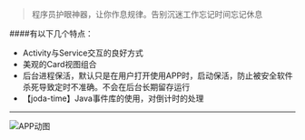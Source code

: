 > 程序员护眼神器，让你作息规律。告别沉迷工作忘记时间忘记休息

####有以下几个特点：

 - Activity与Service交互的良好方式
 - 美观的Card视图组合
 - 后台进程保活，默认只是在用户打开使用APP时，启动保活，防止被安全软件杀死导致定时不准确。不会在后台长期留存运行
 - 【joda-time】Java事件库的使用，对倒计时的处理

- - -

 ![APP动图](/capture/protectyoureyes.gif)

